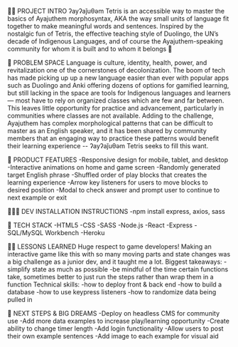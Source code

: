 👋🏽 PROJECT INTRO
    ʔayʔaǰuθəm Tetris is an accessible way to master the basics of Ayajuthem morphosyntax,
    AKA the way small units of language fit together to make meaningful words and sentences.
    Inspired by the nostalgic fun of Tetris, the effective teaching style of Duolingo, the UN’s decade
    of Indigenous Languages, and of course the Ayajuthem-speaking community for whom it is built
    and to whom it belongs 🧡

🎯 PROBLEM SPACE
    Language is culture, identity, health, power, and revitalization one of the cornerstones of
    decolonization. The boom of tech has made picking up up a new language easier than ever with
    popular apps such as Duolingo and Anki offering dozens of options for gamified learning, but
    still lacking in the space are tools for Indigenous languages and learners — most have to rely on organized classes which are few and far between. This leaves little opportunity for practice and
    advancement, particularly in communities where classes are not available. Adding to the
    challenge, Ayajuthem has complex morphological patterns that can be difficult to master as an
    English speaker, and it has been shared by community members that an engaging way to
    practice these patterns would benefit their learning experience -- ʔayʔaǰuθəm Tetris seeks to fill this want.

📲 PRODUCT FEATURES
    -Responsive design for mobile, tablet, and desktop
    -Interactive animations on home and game screen
    -Randomly generated target English phrase
    -Shuffled order of play blocks that creates the learning experience
    -Arrow key listeners for users to move blocks to desired position
    -Modal to check answer and prompt user to continue to next example or exit


🧑🏽‍💻 DEV INSTALLATION INSTRUCTIONS
    -npm install express, axios, sass

💾 TECH STACK
    -HTML5
    -CSS
    -SASS
    -Node.js
    -React
    -Express
    -SQL/MySQL Workbench
    -Heroku

💪🏽 LESSONS LEARNED 
    Huge respect to game developers! Making an interactive game like this with so many moving parts and state changes was a big challenge as a junior dev, and it taught me a lot. 
    Biggest takeaways:
        -simplify state as much as possible
        -be mindful of the time certain functions take, sometimes better to just run the steps rather than wrap them in a function
    Technical skills:
        -how to deploy front & back end
        -how to build a database
        -how to use keypress listeners
        -how to randomize data being pulled in

🚀 NEXT STEPS & BIG DREAMS
    -Deploy on headless CMS for community use
    -Add more data examples to increase play/learning opportunity
    -Create ability to change timer length
    -Add login functionality
    -Allow users to post their own example sentences
    -Add image to each example for visual aid


